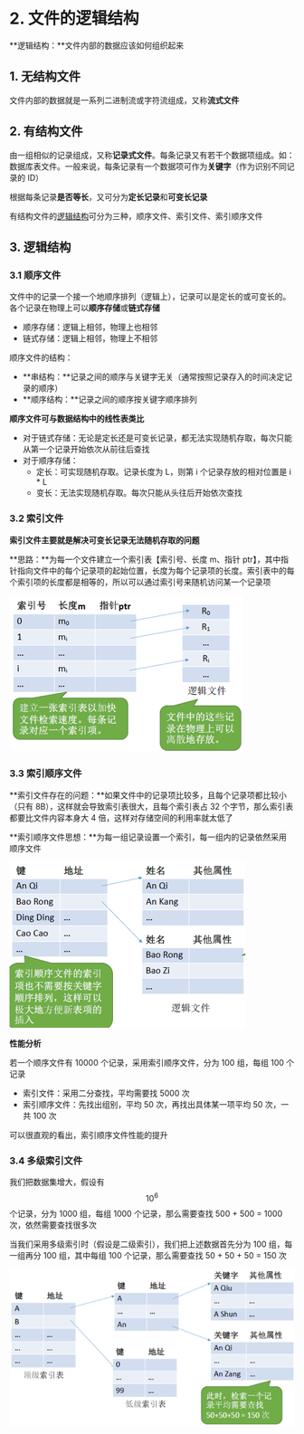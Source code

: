 # 2. 文件的逻辑结构

**逻辑结构：**文件内部的数据应该如何组织起来

## 1. 无结构文件

文件内部的数据就是一系列二进制流或字符流组成，又称**流式文件**

## 2. 有结构文件

由一组相似的记录组成，又称**记录式文件**。每条记录又有若干个数据项组成。如：数据库表文件。一般来说，每条记录有一个数据项可作为**关键字**（作为识别不同记录的 ID）

根据每条记录**是否等长**，又可分为**定长记录**和**可变长记录**

有结构文件的[逻辑结构](2.-wen-jian-de-luo-ji-jie-gou.md)可分为三种，顺序文件、索引文件、索引顺序文件

## 3. 逻辑结构

### 3.1 顺序文件

文件中的记录一个接一个地顺序排列（逻辑上），记录可以是定长的或可变长的。各个记录在物理上可以**顺序存储**或**链式存储**

* 顺序存储：逻辑上相邻，物理上也相邻
* 链式存储：逻辑上相邻，物理上不相邻

顺序文件的结构：

* **串结构：**记录之间的顺序与关键字无关（通常按照记录存入的时间决定记录的顺序）
* **顺序结构：**记录之间的顺序按关键字顺序排列

**顺序文件可与数据结构中的线性表类比**

* 对于链式存储：无论是定长还是可变长记录，都无法实现随机存取，每次只能从第一个记录开始依次从前往后查找
* 对于顺序存储：
  * 定长：可实现随机存取。记录长度为 L，则第 i 个记录存放的相对位置是 i \* L
  * 变长：无法实现随机存取。每次只能从头往后开始依次查找

### 3.2 索引文件

**索引文件主要就是解决可变长记录无法随机存取的问题**

**思路：**为每一个文件建立一个索引表【索引号、长度 m、指针 ptr】，其中指针指向文件中的每个记录项的起始位置，长度为每个记录项的长度。索引表中的每个索引项的长度都是相等的，所以可以通过索引号来随机访问某一个记录项

![](../.gitbook/assets/image%20%2888%29.png)

### 3.3 索引顺序文件

**索引文件存在的问题：**如果文件中的记录项比较多，且每个记录项都比较小（只有 8B），这样就会导致索引表很大，且每个索引表占 32 个字节，那么索引表都要比文件内容本身大 4 倍，这样对存储空间的利用率就太低了

**索引顺序文件思想：**为每一组记录设置一个索引，每一组内的记录依然采用顺序文件

![](../.gitbook/assets/image%20%2892%29.png)

**性能分析**

若一个顺序文件有 10000 个记录，采用索引顺序文件，分为 100 组，每组 100 个记录

* 索引文件：采用二分查找，平均需要找 5000 次
* 索引顺序文件：先找出组别，平均 50 次，再找出具体某一项平均 50 次，一共 100 次

可以很直观的看出，索引顺序文件性能的提升

### 3.4 多级索引文件

我们把数据集增大，假设有 $$10^6$$ 个记录，分为 1000 组，每组 1000 个记录，那么需要查找 500 + 500 = 1000 次，依然需要查找很多次

当我们采用多级索引时（假设是二级索引），我们把上述数据首先分为 100 组，每一组再分 100 组，其中每组 100 个记录，那么需要查找 50 + 50 + 50 = 150 次

![](../.gitbook/assets/image%20%2893%29.png)

